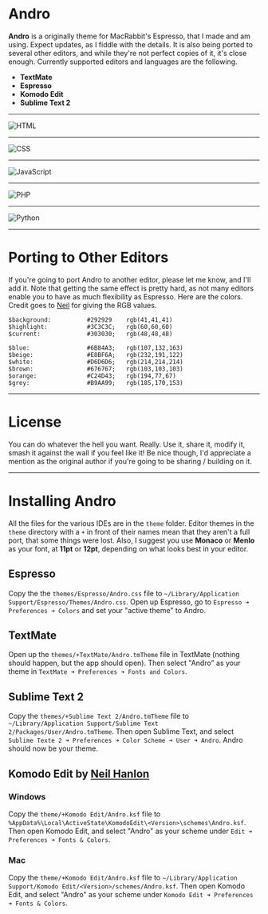 # Andro

**Andro** is a originally theme for MacRabbit's Espresso, that I made and am using. Expect updates, as I fiddle with the details.
It is also being ported to several other editors, and while they're not perfect copies of it, it's close enough. 
Currently supported editors and languages are the following.

+ **TextMate**
+ **Espresso**
+ **Komodo Edit**
+ **Sublime Text 2**

-----

![HTML](https://github.com/cyrilmengin/andro/raw/master/examples/AndroExampleHTML.png)

-----

![CSS](https://github.com/cyrilmengin/andro/raw/master/examples/AndroExampleCSS.png)

-----

![JavaScript](https://github.com/cyrilmengin/andro/raw/master/examples/AndroExampleJS.png)

-----

![PHP](https://github.com/cyrilmengin/andro/raw/master/examples/AndroExamplePHP.png)

-----

![Python](https://github.com/cyrilmengin/andro/raw/master/examples/AndroExamplePython.png)

-----

# Porting to Other Editors

If you're going to port Andro to another editor, please let me know, and I'll add it. 
Note that getting the same effect is pretty hard, as not many editors enable you to have as much flexibility as Espresso.
Here are the colors. Credit goes to [Neil](https://github.com/neilhanlon) for giving the RGB values.

	$background:          #292929    rgb(41,41,41)
	$highlight:           #3C3C3C;   rgb(60,60,60)
	$current:             #303030;   rgb(48,48,48)
	
	$blue:                #6B84A3;   rgb(107,132,163)
	$beige:               #E8BF6A;   rgb(232,191,122)
	$white:               #D6D6D6;   rgb(214,214,214)
	$brown:               #676767;   rgb(103,103,103)
	$orange:              #C24D43;   rgb(194,77,67)
	$grey:                #B9AA99;   rgb(185,170,153)

-----

# License

You can do whatever the hell you want. Really.
Use it, share it, modify it, smash it against the wall if you feel like it!
Be nice though, I'd appreciate a mention as the original author if you're going to be sharing / building on it.

-----

# Installing Andro

All the files for the various IDEs are in the ``theme`` folder. 
Editor themes in the ``theme`` directory with a ``+`` in front of their names mean that they aren't a full port, that some things were lost.
Also, I suggest you use **Monaco** or **Menlo** as your font, at **11pt** or **12pt**, depending on what looks best in your editor.

Espresso
--------

Copy the the ``themes/Espresso/Andro.css`` file to ``~/Library/Application Support/Espresso/Themes/Andro.css``.
Open up Espresso,  go to ``Espresso ➜ Preferences ➜ Colors`` and set your "active theme" to Andro.

TextMate
--------

Open up the ``themes/+TextMate/Andro.tmTheme`` file in TextMate (nothing should happen, but the app should open). 
Then select "Andro" as your theme in ``TextMate ➜ Preferences ➜ Fonts and Colors``.

Sublime Text 2
--------------

Copy the ``themes/+Sublime Text 2/Andro.tmTheme`` file to ``~/Library/Application Support/Sublime Text 2/Packages/User/Andro.tmTheme``.
Then open Sublime Text, and select ``Sublime Texte 2 ➜ Preferences ➜ Color Scheme ➜ User ➜ Andro``. Andro should now be your theme.

Komodo Edit by [Neil Hanlon](https://github.com/neilhanlon)
-----------

### Windows

Copy the ``theme/+Komodo Edit/Andro.ksf`` file to ``%AppData%\Local\ActiveState\KomodoEdit\<Version>\schemes\Andro.ksf``.
Then open Komodo Edit, and select "Andro" as your scheme under ``Edit ➜ Preferences ➜ Fonts & Colors``.

### Mac

Copy the ``theme/+Komodo Edit/Andro.ksf`` file to ``~/Library/Application Support/Komodo Edit/<Version>/schemes/Andro.ksf``.
Then open Komodo Edit, and select "Andro" as your scheme under ``Komodo Edit ➜ Preferences ➜ Fonts & Colors``.


